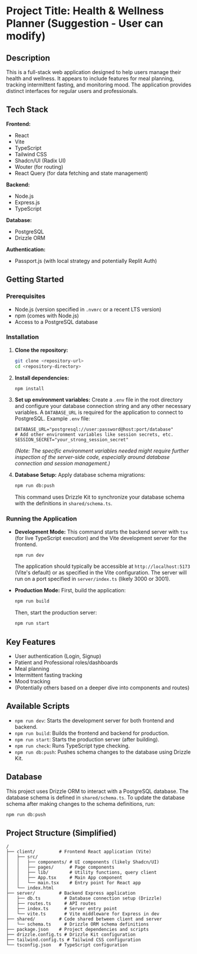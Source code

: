 # Project Title: Health & Wellness Planner (Suggestion - User can modify)

## Description

This is a full-stack web application designed to help users manage their health and wellness. It appears to include features for meal planning, tracking intermittent fasting, and monitoring mood. The application provides distinct interfaces for regular users and professionals.

## Tech Stack

**Frontend:**
*   React
*   Vite
*   TypeScript
*   Tailwind CSS
*   Shadcn/UI (Radix UI)
*   Wouter (for routing)
*   React Query (for data fetching and state management)

**Backend:**
*   Node.js
*   Express.js
*   TypeScript

**Database:**
*   PostgreSQL
*   Drizzle ORM

**Authentication:**
*   Passport.js (with local strategy and potentially Replit Auth)

## Getting Started

### Prerequisites

*   Node.js (version specified in `.nvmrc` or a recent LTS version)
*   npm (comes with Node.js)
*   Access to a PostgreSQL database

### Installation

1.  **Clone the repository:**
    ```bash
    git clone <repository-url>
    cd <repository-directory>
    ```

2.  **Install dependencies:**
    ```bash
    npm install
    ```

3.  **Set up environment variables:**
    Create a `.env` file in the root directory and configure your database connection string and any other necessary variables. A `DATABASE_URL` is required for the application to connect to PostgreSQL.
    Example `.env` file:
    ```env
    DATABASE_URL="postgresql://user:password@host:port/database"
    # Add other environment variables like session secrets, etc.
    SESSION_SECRET="your_strong_session_secret"
    ```
    *(Note: The specific environment variables needed might require further inspection of the server-side code, especially around database connection and session management.)*

4.  **Database Setup:**
    Apply database schema migrations:
    ```bash
    npm run db:push
    ```
    This command uses Drizzle Kit to synchronize your database schema with the definitions in `shared/schema.ts`.

### Running the Application

*   **Development Mode:**
    This command starts the backend server with `tsx` (for live TypeScript execution) and the Vite development server for the frontend.
    ```bash
    npm run dev
    ```
    The application should typically be accessible at `http://localhost:5173` (Vite's default) or as specified in the Vite configuration. The server will run on a port specified in `server/index.ts` (likely 3000 or 3001).

*   **Production Mode:**
    First, build the application:
    ```bash
    npm run build
    ```
    Then, start the production server:
    ```bash
    npm run start
    ```

## Key Features

*   User authentication (Login, Signup)
*   Patient and Professional roles/dashboards
*   Meal planning
*   Intermittent fasting tracking
*   Mood tracking
*   (Potentially others based on a deeper dive into components and routes)

## Available Scripts

*   `npm run dev`: Starts the development server for both frontend and backend.
*   `npm run build`: Builds the frontend and backend for production.
*   `npm run start`: Starts the production server (after building).
*   `npm run check`: Runs TypeScript type checking.
*   `npm run db:push`: Pushes schema changes to the database using Drizzle Kit.

## Database

This project uses Drizzle ORM to interact with a PostgreSQL database. The database schema is defined in `shared/schema.ts`.
To update the database schema after making changes to the schema definitions, run:
```bash
npm run db:push
```

## Project Structure (Simplified)

```
/
├── client/         # Frontend React application (Vite)
│   ├── src/
│   │   ├── components/ # UI components (likely Shadcn/UI)
│   │   ├── pages/      # Page components
│   │   ├── lib/        # Utility functions, query client
│   │   ├── App.tsx     # Main App component
│   │   └── main.tsx    # Entry point for React app
│   └── index.html
├── server/         # Backend Express application
│   ├── db.ts         # Database connection setup (Drizzle)
│   ├── routes.ts     # API routes
│   ├── index.ts      # Server entry point
│   └── vite.ts       # Vite middleware for Express in dev
├── shared/         # Code shared between client and server
│   └── schema.ts     # Drizzle ORM schema definitions
├── package.json    # Project dependencies and scripts
├── drizzle.config.ts # Drizzle Kit configuration
├── tailwind.config.ts # Tailwind CSS configuration
└── tsconfig.json   # TypeScript configuration
```
